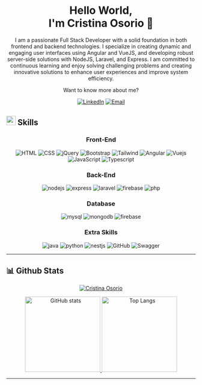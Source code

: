 <div align="center">

# Hello World, <br> I'm Cristina Osorio 👋

</div>


<div align="center">

I am a passionate Full Stack Developer with a solid foundation in both frontend and backend technologies. I specialize in creating dynamic and engaging user interfaces using Angular and VueJS, and developing robust server-side solutions with NodeJS, Laravel, and Express. I am committed to continuous learning and enjoy solving challenging problems and creating innovative solutions to enhance user experiences and improve system efficiency.

Want to know more about me?


[![LinkedIn](https://img.shields.io/badge/LinkedIn-0077B5?style=for-the-badge&logo=linkedin&logoColor=white)](https://www.linkedin.com/in/maria-cristina-osorio-perez-b205a5187/)
[![Email](https://img.shields.io/badge/Email-D14836?style=for-the-badge&logo=gmail&logoColor=white)](mailto:mcristinaosorioperez@gmail.com)

</div>



## <img src="https://media.giphy.com/media/QssGEmpkyEOhBCb7e1/giphy.gif" width="25px"> Skills 

<div align="center">


### Front-End 

![HTML](https://img.shields.io/badge/HTML-grey?style=for-the-badge&logo=html5)
![CSS](https://img.shields.io/badge/CSS-grey?style=for-the-badge&logo=css3)
![jQuery](https://img.shields.io/badge/jQuery-grey?style=for-the-badge&logo=jquery)
![Bootstrap](https://img.shields.io/badge/bootstrap-grey?style=for-the-badge&logo=bootstrap)
![Tailwind](https://img.shields.io/badge/tailwind-grey?style=for-the-badge&logo=tailwindcss)
![Angular](https://img.shields.io/badge/angular-grey?style=for-the-badge&logo=angular)
![Vuejs](https://img.shields.io/badge/Vuejs-grey?style=for-the-badge&logo=vue.js)
![JavaScript](https://img.shields.io/badge/JavaScript-grey?style=for-the-badge&logo=JavaScript)
![Typescript](https://img.shields.io/badge/Typescript-grey?style=for-the-badge&logo=Typescript)

### Back-End 

![nodejs](https://img.shields.io/badge/nodejs-grey?style=for-the-badge&logo=node.js)
![express](https://img.shields.io/badge/express-grey?style=for-the-badge&logo=express)
![laravel](https://img.shields.io/badge/laravel-grey?style=for-the-badge&logo=laravel)
![firebase](https://img.shields.io/badge/firebase-grey?style=for-the-badge&logo=firebase)
![php](https://img.shields.io/badge/php-grey?style=for-the-badge&logo=php)

### Database 

![mysql](https://img.shields.io/badge/mysql-grey?style=for-the-badge&logo=mysql)
![mongodb](https://img.shields.io/badge/mongodb-grey?style=for-the-badge&logo=mongodb)
![firebase](https://img.shields.io/badge/firebase-grey?style=for-the-badge&logo=firebase)


### Extra Skills

![java](https://img.shields.io/badge/java-grey?style=for-the-badge&logo=java)
![python](https://img.shields.io/badge/python-grey?style=for-the-badge&logo=python)
![nestjs](https://img.shields.io/badge/nestjs-grey?style=for-the-badge&logo=nestjs)
![GitHub](https://img.shields.io/badge/GitHub-grey?style=for-the-badge&logo=GitHub)
![Swagger](https://img.shields.io/badge/Swagger-grey?style=for-the-badge&logo=Swagger)

</div>

---

## 📊 Github Stats

<p align="center">
    <a href="https://github.com/CristinaOsorio"><img src="https://github-profile-summary-cards.vercel.app/api/cards/profile-details?username=CristinaOsorio&theme=radical" alt="Cristina Osorio"/></a>
</p>

<p align="center">
  <a href="https://github.com/CristinaOsorio">
    <img src="https://github-readme-stats.vercel.app/api?username=cristinaosorio&show_icons=true&theme=radical"  height="200" alt="GitHub stats"/>
  </a>
  <a href="https://github.com/CristinaOsorio">
    <img src="https://github-readme-stats.vercel.app/api/top-langs/?username=cristinaosorio&layout=compact&theme=radical" height="200"  alt="Top Langs"/>
  </a>
</p>

---



